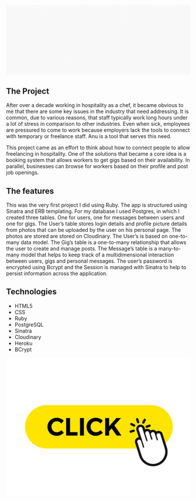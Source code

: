 ![Banner](/public/anu-banner.gif)

## The Project

After over a decade working in hospitality as a chef, it became
obvious to me that there are some key issues in the industry
that need addressing. It is common, due to various reasons, that
staff typically work long hours under a lot of stress in
comparison to other industries. Even when sick, employees are
pressured to come to work because employers lack the tools to
connect with temporary or freelance staff. Anu is a tool that
serves this need.

This project came as an effort to think about how to connect
people to allow freelancing in hospitality. One of the
solutions that became a core idea is a booking system that
allows workers to get gigs based on their availability. In
parallel, businesses can browse for workers based on their
profile and post job openings.

## The features

This was the very first project I did using Ruby. The app
is structured using Sinatra and ERB templating. For my
database I used Postgres, in which I created three tables.
One for users, one for messages between users and one for
gigs.
The User’s table stores login details and profile picture
details from photos that can be uploaded by the user on
his personal page. The photos are stored are stored on
Cloudinary. The User’s is based on one-to-many data model.
The Gig’s table is a one-to-many relationship that allows
the user to create and manage posts.
The Message’s table is a many-to-many model that helps to
keep track of a multidimensional interaction between
users, gigs and personal messages.
The user’s password is encrypted using Bcrypt and the
Session is managed with Sinatra to help to persist
information across the application.

## Technologies

- HTML5
- CSS
- Ruby
- PostgreSQL
- Sinatra
- Cloudinary
- Heroku
- BCrypt

[![Click here!](/public/click-btn.jpg)](https://intense-beach-35347.herokuapp.com/)
